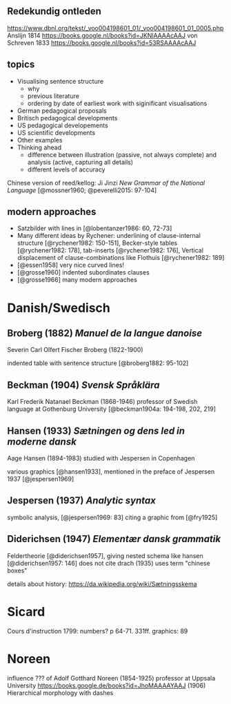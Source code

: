 ## Redekundig ontleden

https://www.dbnl.org/tekst/_voo004198601_01/_voo004198601_01_0005.php
Anslijn 1814 https://books.google.nl/books?id=JKNlAAAAcAAJ
von Schreven 1833 https://books.google.nl/books?id=53RSAAAAcAAJ

## topics

- Visualising sentence structure
  - why
  - previous literature
  - ordering by date of earliest work with siginificant visualisations
- German pedagogical proposals
- Britisch pedagogical developments
- US pedagogical developements
- US scientific developments
- Other examples
- Thinking ahead
  - difference between illustration (passive, not always complete) and analysis (active, capturing all details)
  - different levels of accuracy

Chinese version of reed/kellog: Ji Jinzi *New Grammar of the National Language* [@mossner1960; @peverelli2015: 97-104]

## modern approaches

- Satzbilder with lines in [@lobentanzer1986: 60, 72-73]
- Many different ideas by Rychener: underlining of clause-internal structure [@rychener1982: 150-151], Becker-style tables [@rychener1982: 178], tab-inserts [@rychener1982: 176], Vertical displacement of clause-combinations like Flothuis [@rychener1982: 189]
- [@essen1958] very nice curved lines!
- [@grosse1960] indented subordinates clauses
- [@grosse1966] many modern approaches

# Danish/Swedisch

## Broberg (1882) *Manuel de la langue danoise*

Severin Carl Olfert Fischer Broberg (1822-1900)

indented table with sentence structure [@broberg1882: 95-102]

## Beckman (1904) *Svensk Språklära*

Karl Frederik Natanael Beckman (1868-1946) professor of Swedish language at Gothenburg University [@beckman1904a: 194-198, 202, 219]

## Hansen (1933) *Sætningen og dens led in moderne dansk*

Aage Hansen (1894-1983) studied with Jespersen in Copenhagen

various graphics [@hansen1933], mentioned in the preface of Jespersen 1937 [@jespersen1969]

## Jespersen (1937) *Analytic syntax*

symbolic analysis, [@jespersen1969: 83] citing a graphic from [@fry1925] 

## Diderichsen (1947) *Elementær dansk grammatik*

Feldertheorie [@diderichsen1957], giving nested schema like hansen [@diderichsen1957: 146] does not cite drach (1935) uses term "chinese boxes"

details about history: https://da.wikipedia.org/wiki/Sætningsskema

# Sicard

Cours d'instruction 1799: numbers? p 64-71. 331ff.
graphics: 89

# Noreen

influence ??? of Adolf Gotthard Noreen (1854-1925) professor at Uppsala University
https://books.google.de/books?id=JhoMAAAAYAAJ (1906) Hierarchical morphology with dashes